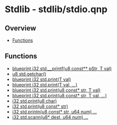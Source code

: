 
# Stdlib - stdlib/stdio.qnp

## Overview
 - [Functions](#functions)


## Functions
 - [blueprint i32 std.__printf(u8 const** pStr, T val)]()
 - [u8 std.getchar()]()
 - [blueprint i32 std.print(T val)]()
 - [blueprint i32 std.print(T val, ...)]()
 - [blueprint i32 std.print(u8 const* str, T val)]()
 - [blueprint i32 std.print(u8 const* str, T val, ...)]()
 - [i32 std.print(u8 char)]()
 - [i32 std.print(u8 const* str)]()
 - [i32 std.printn(u8 const* str, u64 num) ...]()
 - [i32 std.scann(u8* dest, u64 num) ...]()

